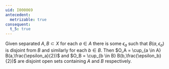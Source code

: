 ```yaml
---
uid: I000069
antecedent:
  metrizable: true
consequent:
  t_5: true
---
```

Given separated $A,B \subset X$ for each $a \in A$ there is some $\epsilon_a$ such that $B(a,\epsilon_a)$ is disjoint from $B$ and similarly for each $b \in B$. Then $O_A = \cup_{a \in A} B(a,\frac{\epsilon_a}{2})$ and $O_B = \cup_{b \in B} B(b,\frac{\epsilon_b}{2})$ are disjoint open sets containing $A$ and $B$ respectively.

